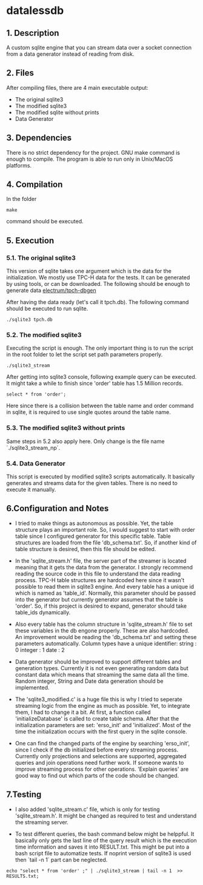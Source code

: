 # datalessdb

## 1. Description
A custom sqlite engine that you can stream data over a socket connection from a data generator instead of reading from disk.

## 2. Files
After compiling files, there are 4 main executable output:
* The original sqlite3
* The modified sqlite3
* The modified sqlite without prints
* Data Generator

## 3. Dependencies
There is no strict dependency for the project. GNU make command is enough to compile. The program is able to run only in Unix/MacOS platforms.

## 4. Compilation
In the folder

```
make
```

command should be executed. 

## 5. Execution
### 5.1. The original sqlite3
This version of sqlite takes one argument which is the data for the initialization. We mostly use TPC-H data for the tests. It can be generated by using tools, or can be downloaded. The following should be enough to generate data 
[electrum/tpch-dbgen](https://github.com/electrum/tpch-dbgen)

After having the data ready (let's call it tpch.db). The following command should be executed to run sqlite.

```
./sqlite3 tpch.db
```

### 5.2. The modified sqlite3
Executing the script is enough. The only important thing is to run the script in the root folder to let the script set path parameters properly.
 
 ```
./sqlite3_stream
```

After getting into sqlite3 console, following example query can be executed. It might take a while to finish since 'order' table has 1.5 Million records.

 ```
select * from 'order';
```

Here since there is a collision between the table name and order command in sqlite, it is required to use single quotes around the table name.

### 5.3. The modified sqlite3 without prints
Same steps in 5.2 also apply here. Only change is the file name ´./sqlite3_stream_np´.

### 5.4. Data Generator
This script is executed by modified sqlite3 scripts automatically. It basically generates and streams data for the given tables. There is no need to execute it manually.

## 6.Configuration and Notes
* I tried to make things as autonomous as possible. Yet, the table structure plays an important role. So, I would suggest to start with order table since I configured generator for this specific table. Table structures are loaded from the file 'db_schema.txt'. So, if another kind of table structure is desired, then this file should be edited.

* In the 'sqlite_stream.h' file, the server part of the streamer is located meaning that it gets the data from the generator. I strongly recommend reading the source code in this file to understand the data reading process. TPC-H table structures are hardcoded here since it wasn't possible to read them in sqlite3 engine. And every table has a unique id which is named as 'table_id'. Normally, this parameter should be passed into the generator but currently generator assumes that the table is 'order'. So, if this project is desired to expand, generator should take table_ids dynamically.

* Also every table has the column structure in 'sqlite_stream.h' file to set these variables in the db engone properly. These are also hardcoded. An improvement would be reading the 'db_schema.txt' and setting these parameters automatically. Column types have a unique identifier:
  string  : 0
  integer : 1
  date    : 2
 
 * Data generator should be improved to support different tables and generation types. Currently it is not even generating random data but constant data which means that streaming the same data all the time. Random integer, String and Date data generation should be implemented.
 
 * The 'sqlite3_modified.c' is a huge file this is why I tried to seperate streaming logic from the engine as much as possible. Yet, to integrate them, I had to change it a bit. At first, a function called 'initializeDatabase' is called to create table schema. After that the initialization parameters are set: 'erso_init' and 'initialized'. Most of the time the initialization occurs with the first query in the sqlite console.
 
 * One can find the changed parts of the engine by searching 'erso_init', since I check if the db initialized before every streaming process. Currently only projections and selections are supported, aggregated queries and join operations need further work. If someone wants to improve streaming process for other operations. 'Explain queries' are good way to find out which parts of the code should be changed.
  
## 7.Testing

* I also added 'sqlite_stream.c' file, which is only for testing 'sqlite_stream.h'. It might be changed as required to test and understand the streaming server.

* To test different queries, the bash command below might be helppful. It basically only gets the last line of the query result which is the execution time information and saves it into RESULT.txt. This might be put into a bash script file to automatize tests. If noprint version of sqlite3 is used then ´tail -n 1´ part can be neglected.

 ```
echo "select * from 'order' ;" | ./sqlite3_stream | tail -n 1  >> RESULTS.txt;
```
